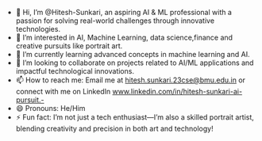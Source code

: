 - 👋 Hi, I’m @Hitesh-Sunkari, an aspiring AI & ML professional with a passion for solving real-world challenges through innovative technologies.
- 👀 I’m interested in AI, Machine Learning, data science,finance and creative pursuits like portrait art.
- 🌱 I’m currently learning advanced concepts in machine learning and AI.
- 💞️ I’m looking to collaborate on projects related to AI/ML applications and impactful technological innovations.
- 📫 How to reach me: Email me at hitesh.sunkari.23cse@bmu.edu.in or connect with me on LinkedIn www.linkedin.com/in/hitesh-sunkari-ai-pursuit.-
- 😄 Pronouns: He/Him
- ⚡ Fun fact: I’m not just a tech enthusiast—I’m also a skilled portrait artist, blending creativity and precision in both art and technology! 
<!---
Hitesh-Sunkari/Hitesh-Sunkari is a ✨ special ✨ repository because its `README.md` (this file) appears on your GitHub profile.
You can click the Preview link to take a look at your changes.
--->
